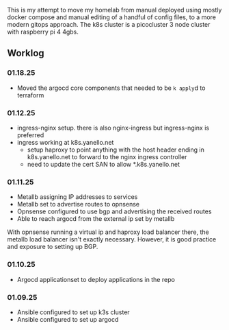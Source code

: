 This is my attempt to move my homelab from manual deployed using mostly docker compose and manual editing of a handful of config files, to a more modern gitops approach.
The k8s cluster is a picocluster 3 node cluster with raspberry pi 4 4gbs.

## Worklog
### 01.18.25
- Moved the argocd core components that needed to be `k apply`d to terraform
### 01.12.25
- ingress-nginx setup. there is also nginx-ingress but ingress-nginx is preferred
- ingress working at k8s.yanello.net
    - setup haproxy to point anything with the host header ending in k8s.yanello.net to forward to the nginx ingress controller
    - need to update the cert SAN to allow *.k8s.yanello.net

### 01.11.25
- Metallb assigning IP addresses to services
- Metallb set to advertise routes to opnsense
- Opnsense configured to use bgp and advertising the received routes
- Able to reach argocd from the external ip set by metallb

With opnsense running a virtual ip and haproxy load balancer there, the metallb load balancer isn't exactly necessary. However, it is good practice and exposure to setting up BGP.

### 01.10.25
- Argocd applicationset to deploy applications in the repo

### 01.09.25
- Ansible configured to set up k3s cluster
- Ansible configured to set up argocd